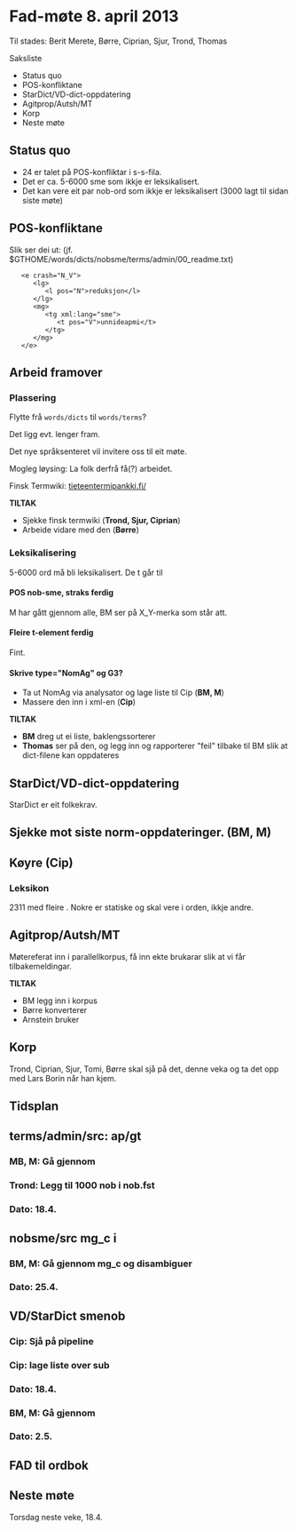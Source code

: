 # Fad-møte 8. april 2013

Til stades: Berit Merete, Børre, Ciprian, Sjur, Trond, Thomas

Saksliste

- Status quo
- POS-konfliktane
- StarDict/VD-dict-oppdatering
- Agitprop/Autsh/MT
- Korp
- Neste møte

## Status quo

- 24 er talet på POS-konfliktar i s-s-fila.
- Det er ca. 5-6000 sme som ikkje er leksikalisert.
- Det kan vere eit par nob-ord som ikkje er leksikalisert
  (3000 lagt til sidan siste møte)

## POS-konfliktane

Slik ser dei ut: (jf. $GTHOME/words/dicts/nobsme/terms/admin/00_readme.txt)

```
   <e crash="N_V">
      <lg>
         <l pos="N">reduksjon</l>
      </lg>
      <mg>
         <tg xml:lang="sme">
            <t pos="V">unnideapmi</t>
         </tg>
      </mg>
   </e>
```

## Arbeid framover

### Plassering

Flytte frå `words/dicts` til `words/terms`?

Det ligg evt. lenger fram.

Det nye språksenteret vil invitere oss til eit møte.

Mogleg løysing: La folk derfrå få(?) arbeidet.

Finsk Termwiki: [tieteentermipankki.fi/](http://tieteentermipankki.fi/wiki/Termipankki:Etusivu)

**TILTAK**

- Sjekke finsk termwiki (**Trond, Sjur, Ciprian**)
- Arbeide vidare med den (**Børre**)

### Leksikalisering

5-6000 ord må bli leksikalisert.
De t går til

#### POS nob-sme, straks ferdig

M har gått gjennom alle, BM ser på X_Y-merka som står att.

#### Fleire t-element ferdig

Fint.

#### Skrive type="NomAg" og G3?

- Ta ut NomAg via analysator og lage liste til Cip (**BM, M**)
- Massere den inn i xml-en (**Cip**)

**TILTAK**

- **BM** dreg ut ei liste, baklengssorterer
- **Thomas** ser på den, og legg inn og rapporterer "feil" tilbake til BM slik at dict-filene kan oppdateres

## StarDict/VD-dict-oppdatering

StarDict er eit folkekrav.

## Sjekke mot siste norm-oppdateringer. (**BM, M**)

## Køyre (**Cip**)

### Leksikon

2311 <e> med fleire <mg>. Nokre er statiske og skal vere i orden, ikkje andre.

## Agitprop/Autsh/MT

Møtereferat inn i parallellkorpus, få inn ekte brukarar slik at vi får tilbakemeldingar.

**TILTAK**

- BM legg inn i korpus
- Børre konverterer
- Arnstein bruker

## Korp

Trond, Ciprian, Sjur, Tomi, Børre skal sjå på det, denne veka
og ta det opp med Lars Borin når han kjem.

## Tidsplan

## terms/admin/src: ap/gt

### MB, M: Gå gjennom

### Trond: Legg til 1000 nob i nob.fst

### Dato: 18.4.

## nobsme/src mg_c i <e>

### BM, M: Gå gjennom mg_c og disambiguer

### Dato: 25.4.

## VD/StarDict smenob

### Cip: Sjå på pipeline

### Cip: lage liste over sub

### Dato: 18.4.

### BM, M: Gå gjennom

### Dato: 2.5.

## FAD til ordbok

## Neste møte

Torsdag neste veke, 18.4.
